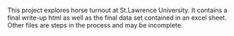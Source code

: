 This project explores horse turnout at St.Lawrence University. It contains a final write-up html as well as the final data set contained in an excel sheet. Other files are steps in the process and may be incomplete. 